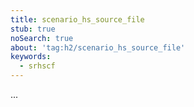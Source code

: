 ```yaml
---
title: scenario_hs_source_file
stub: true
noSearch: true
about: 'tag:h2/scenario_hs_source_file'
keywords:
  - srhscf
---
```

...
